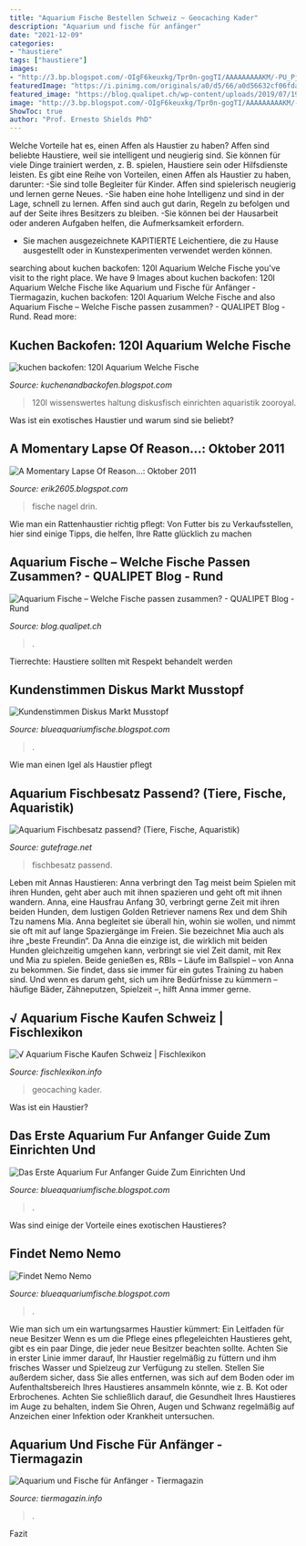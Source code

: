 ```yaml
---
title: "Aquarium Fische Bestellen Schweiz ~ Geocaching Kader"
description: "Aquarium und fische für anfänger"
date: "2021-12-09"
categories:
- "haustiere"
tags: ["haustiere"]
images:
- "http://3.bp.blogspot.com/-OIgF6keuxkg/Tpr0n-gogTI/AAAAAAAAAKM/-PU_PjK3bto/s1600/Aquarium+eingerichtet+ohne+Fische.JPG"
featuredImage: "https://i.pinimg.com/originals/a0/d5/66/a0d56632cf06fdac0c9e161c777d69cc.jpg"
featured_image: "https://blog.qualipet.ch/wp-content/uploads/2019/07/190627_Fischgruppenvertraeglichkeit_1200x675px_DE-1024x576.jpg"
image: "http://3.bp.blogspot.com/-OIgF6keuxkg/Tpr0n-gogTI/AAAAAAAAAKM/-PU_PjK3bto/s1600/Aquarium+eingerichtet+ohne+Fische.JPG"
ShowToc: true
author: "Prof. Ernesto Shields PhD"
---
```



Welche Vorteile hat es, einen Affen als Haustier zu haben?
Affen sind beliebte Haustiere, weil sie intelligent und neugierig sind. Sie können für viele Dinge trainiert werden, z. B. spielen, Haustiere sein oder Hilfsdienste leisten. Es gibt eine Reihe von Vorteilen, einen Affen als Haustier zu haben, darunter:
-Sie sind tolle Begleiter für Kinder. Affen sind spielerisch neugierig und lernen gerne Neues.
-Sie haben eine hohe Intelligenz und sind in der Lage, schnell zu lernen. Affen sind auch gut darin, Regeln zu befolgen und auf der Seite ihres Besitzers zu bleiben.
-Sie können bei der Hausarbeit oder anderen Aufgaben helfen, die Aufmerksamkeit erfordern.
- Sie machen ausgezeichnete KAPITIERTE Leichentiere, die zu Hause ausgestellt oder in Kunstexperimenten verwendet werden können.

	

		
searching about kuchen backofen: 120l Aquarium Welche Fische you've visit to the right place. We have 9 Images about kuchen backofen: 120l Aquarium Welche Fische like Aquarium und Fische für Anfänger - Tiermagazin, kuchen backofen: 120l Aquarium Welche Fische and also Aquarium Fische – Welche Fische passen zusammen? - QUALIPET Blog - Rund. Read more:
		
    
## Kuchen Backofen: 120l Aquarium Welche Fische

<img loading=lazy src="https://lh5.googleusercontent.com/proxy/xIgXEMDZia9nkbH1MPTxwvCnCPFG984SajE3Qp4xHF_SCwEOcHJfLGuipjVeFXpqOAT3g-RAoNB8rbJvtXz1H_6zXSJ0QYOYI9-SY5o5_8ALASXLO3mMT7MwA6prIghsKSwJQTnGdNPRQqVGc_rcDBn_3SVJ2bcp1QZFxw=w1200-h630-p-k-no-nu" onerror="this.onerror=null;this.src='https://tse1.mm.bing.net/th?id=OIP.ZR27PBsalCkSr5p5p2tMBAHaFd&amp;pid=15.1';" alt="kuchen backofen: 120l Aquarium Welche Fische">

_Source: kuchenandbackofen.blogspot.com_

>120l wissenswertes haltung diskusfisch einrichten aquaristik zooroyal. 

	

Was ist ein exotisches Haustier und warum sind sie beliebt?

    
## A Momentary Lapse Of Reason...: Oktober 2011

<img loading=lazy src="http://3.bp.blogspot.com/-OIgF6keuxkg/Tpr0n-gogTI/AAAAAAAAAKM/-PU_PjK3bto/s1600/Aquarium+eingerichtet+ohne+Fische.JPG" onerror="this.onerror=null;this.src='https://tse1.mm.bing.net/th?id=OIP.WjHrj02UTJDYS0Dj0V_fsgHaEe&amp;pid=15.1';" alt="A Momentary Lapse Of Reason...: Oktober 2011">

_Source: erik2605.blogspot.com_

>fische nagel drin. 

	

Wie man ein Rattenhaustier richtig pflegt: Von Futter bis zu Verkaufsstellen, hier sind einige Tipps, die helfen, Ihre Ratte glücklich zu machen

    
## Aquarium Fische – Welche Fische Passen Zusammen? - QUALIPET Blog - Rund

<img loading=lazy src="https://blog.qualipet.ch/wp-content/uploads/2019/07/190627_Fischgruppenvertraeglichkeit_1200x675px_DE-1024x576.jpg" onerror="this.onerror=null;this.src='https://tse4.mm.bing.net/th?id=OIP.j-gDBYof2s241SHESC95rAHaEK&amp;pid=15.1';" alt="Aquarium Fische – Welche Fische passen zusammen? - QUALIPET Blog - Rund">

_Source: blog.qualipet.ch_

>. 

	

Tierrechte: Haustiere sollten mit Respekt behandelt werden

    
## Kundenstimmen Diskus Markt Musstopf

<img loading=lazy src="https://www.diskus-markt.de/img/cms/mm1.jpg" onerror="this.onerror=null;this.src='https://tse4.mm.bing.net/th?id=OIP.SOsPsThvLuLDP5J89DUTWQHaGX&amp;pid=15.1';" alt="Kundenstimmen Diskus Markt Musstopf">

_Source: blueaquariumfische.blogspot.com_

>. 

	

Wie man einen Igel als Haustier pflegt

    
## Aquarium Fischbesatz Passend? (Tiere, Fische, Aquaristik)

<img loading=lazy src="https://images.gutefrage.net/media/fragen/bilder/aquarium-fischbesatz-passend/1_full.jpg?v=1524593322000" onerror="this.onerror=null;this.src='https://tse3.mm.bing.net/th?id=OIP.gGIbTDJewuJgAdSlEkZTZwHaHa&amp;pid=15.1';" alt="Aquarium Fischbesatz passend? (Tiere, Fische, Aquaristik)">

_Source: gutefrage.net_

>fischbesatz passend. 

	

Leben mit Annas Haustieren: Anna verbringt den Tag meist beim Spielen mit ihren Hunden, geht aber auch mit ihnen spazieren und geht oft mit ihnen wandern.
Anna, eine Hausfrau Anfang 30, verbringt gerne Zeit mit ihren beiden Hunden, dem lustigen Golden Retriever namens Rex und dem Shih Tzu namens Mia. Anna begleitet sie überall hin, wohin sie wollen, und nimmt sie oft mit auf lange Spaziergänge im Freien. Sie bezeichnet Mia auch als ihre „beste Freundin“.
Da Anna die einzige ist, die wirklich mit beiden Hunden gleichzeitig umgehen kann, verbringt sie viel Zeit damit, mit Rex und Mia zu spielen. Beide genießen es, RBIs – Läufe im Ballspiel – von Anna zu bekommen. Sie findet, dass sie immer für ein gutes Training zu haben sind. Und wenn es darum geht, sich um ihre Bedürfnisse zu kümmern – häufige Bäder, Zähneputzen, Spielzeit –, hilft Anna immer gerne.

    
## √ Aquarium Fische Kaufen Schweiz | Fischlexikon

<img loading=lazy src="https://i.pinimg.com/originals/a0/d5/66/a0d56632cf06fdac0c9e161c777d69cc.jpg" onerror="this.onerror=null;this.src='https://tse4.mm.bing.net/th?id=OIP.D9_YoWpeN-a8OvVyxJlKkQHaK6&amp;pid=15.1';" alt="√ Aquarium Fische Kaufen Schweiz | Fischlexikon">

_Source: fischlexikon.info_

>geocaching kader. 

	

Was ist ein Haustier?

    
## Das Erste Aquarium Fur Anfanger Guide Zum Einrichten Und

<img loading=lazy src="https://www.bachflohkrebse.de/ratgeber/wp-content/uploads/Aquarium-Fische-e1453886171124.jpg" onerror="this.onerror=null;this.src='https://tse3.mm.bing.net/th?id=OIP.rccRYdQxLR64TXxpB9LN7QHaD6&amp;pid=15.1';" alt="Das Erste Aquarium Fur Anfanger Guide Zum Einrichten Und">

_Source: blueaquariumfische.blogspot.com_

>. 

	

Was sind einige der Vorteile eines exotischen Haustieres?

    
## Findet Nemo Nemo

<img loading=lazy src="https://nemo-vision.de/site/assets/files/3998/nemo.1059x707.jpg" onerror="this.onerror=null;this.src='https://tse3.mm.bing.net/th?id=OIP.TzlX7dkgt5OGo0EQ2EGYhQHaE8&amp;pid=15.1';" alt="Findet Nemo Nemo">

_Source: blueaquariumfische.blogspot.com_

>. 

	

Wie man sich um ein wartungsarmes Haustier kümmert: Ein Leitfaden für neue Besitzer
Wenn es um die Pflege eines pflegeleichten Haustieres geht, gibt es ein paar Dinge, die jeder neue Besitzer beachten sollte. Achten Sie in erster Linie immer darauf, Ihr Haustier regelmäßig zu füttern und ihm frisches Wasser und Spielzeug zur Verfügung zu stellen. Stellen Sie außerdem sicher, dass Sie alles entfernen, was sich auf dem Boden oder im Aufenthaltsbereich Ihres Haustieres ansammeln könnte, wie z. B. Kot oder Erbrochenes. Achten Sie schließlich darauf, die Gesundheit Ihres Haustieres im Auge zu behalten, indem Sie Ohren, Augen und Schwanz regelmäßig auf Anzeichen einer Infektion oder Krankheit untersuchen.

    
## Aquarium Und Fische Für Anfänger - Tiermagazin

<img loading=lazy src="https://tiermagazin.info/wp-content/uploads/2016/06/Depositphotos_9334860_Aquar.jpg" onerror="this.onerror=null;this.src='https://tse1.mm.bing.net/th?id=OIP.hPYzEGozLk86BVmTF4-tBQHaEx&amp;pid=15.1';" alt="Aquarium und Fische für Anfänger - Tiermagazin">

_Source: tiermagazin.info_

>. 

	

Fazit

